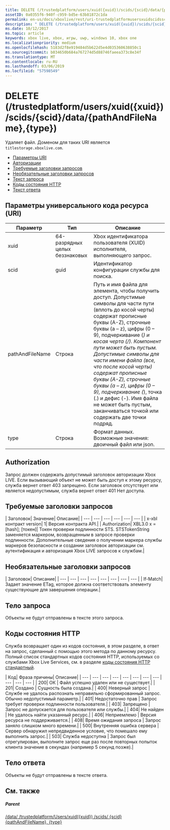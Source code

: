 ```yaml
---
title: DELETE (/trustedplatform/users/xuid({xuid})/scids/{scid}/data/{pathAndFileName},{type})
assetID: 0a0355f6-940f-c959-bd5e-63b81872c1da
permalink: en-us/docs/xboxlive/rest/uri-trustedplatformusersxuidscidssciddatapathandfilenametype-delete.html
description: " DELETE (/trustedplatform/users/xuid({xuid})/scids/{scid}/data/{pathAndFileName},{type})"
ms.date: 10/12/2017
ms.topic: article
keywords: xbox live, xbox, игры, uwp, windows 10, xbox one
ms.localizationpriority: medium
ms.openlocfilehash: 5183d2f8e919484d5b622d5e4d035360638850c1
ms.sourcegitcommit: b034650b684a767274d5d88746faeea373c8e34f
ms.translationtype: MT
ms.contentlocale: ru-RU
ms.lasthandoff: 03/06/2019
ms.locfileid: "57598549"
---
```

# <a name="delete-trustedplatformusersxuidxuidscidssciddatapathandfilenametype"></a>DELETE (/trustedplatform/users/xuid({xuid})/scids/{scid}/data/{pathAndFileName},{type})
Удаляет файл. Доменом для таких URI является `titlestorage.xboxlive.com`.
 
  * [Параметры URI](#ID4EX)
  * [Авторизации](#ID4EEB)
  * [Требуемые заголовки запросов](#ID4ERB)
  * [Необязательные заголовки запросов](#ID4E1C)
  * [Текст запроса](#ID4EWD)
  * [Коды состояния HTTP](#ID4EDE)
  * [Текст ответа](#ID4EUBAC)
 
<a id="ID4EX"></a>

 
## <a name="uri-parameters"></a>Параметры универсального кода ресурса (URI) 
 
| Параметр| Тип| Описание| 
| --- | --- | --- | 
| xuid| 64-разрядных целых беззнаковых| Xbox идентификатора пользователя (XUID) исполнителя, выполняющего запрос.| 
| scid| guid| Идентификатор конфигурации службы для поиска.| 
| pathAndFileName| Строка| Путь и имя файла для элемента, чтобы получить доступ. Допустимые символы для части пути (вплоть до косой черты) содержат прописные буквы (A-Z), строчные буквы (a – z), цифры (0 – 9), подчеркивание (_) и косая черта (/). Компонент пути может быть пустым. Допустимые символы для части имени файла (все, что после косой черты) содержат прописные буквы (A-Z), строчные буквы (a – z), цифры (0 – 9), подчеркивание (_), точка (.) и дефис (-). Имя файла не может быть пустым, заканчиваться точкой или содержать две точки подряд.| 
| type| Строка| Формат данных. Возможные значения: двоичный файл или json.| 
  
<a id="ID4EEB"></a>

 
## <a name="authorization"></a>Authorization 
 
Запрос должен содержать допустимый заголовок авторизации Xbox LIVE. Если вызывающий объект не может быть доступ к этому ресурсу, служба вернет ответ 403 запрещено. Если заголовок отсутствует или является недопустимым, служба вернет ответ 401 Нет доступа. 
  
<a id="ID4ERB"></a>

 
## <a name="required-request-headers"></a>Требуемые заголовки запросов
 
| Заголовок| Значение| Описание| 
| --- | --- | --- | --- | --- | --- | 
| x-xbl контракт version| 1| Версия контракта API.| 
| Authorization| XBL3.0 x = [hash]; [токен]| Токен проверки подлинности STS. STSTokenString заменяется маркером, возвращенным в запросе проверки подлинности. Дополнительные сведения о получении маркера службы маркеров безопасности и создании заголовок авторизации см. аутентификация и авторизация Xbox LIVE запросов к службам.| 
  
<a id="ID4E1C"></a>

 
## <a name="optional-request-headers"></a>Необязательные заголовки запросов
 
| Заголовок| Описание| 
| --- | --- | --- | --- | --- | --- | --- | --- | 
| If-Match| Задает значение ETag, которое должна соответствовать элементу существующие для завершения операции.| 
  
<a id="ID4EWD"></a>

 
## <a name="request-body"></a>Тело запроса 
 
Объекты не будут отправлены в тексте этого запроса.
  
<a id="ID4EDE"></a>

 
## <a name="http-status-codes"></a>Коды состояния HTTP 
 
Служба возвращает один из кодов состояния, в этом разделе, в ответ на запрос, сделанный с помощью этого метода по данному ресурсу. Полный список стандартных кодов состояния HTTP, используемых со службами Xbox Live Services, см. в разделе [коды состояния HTTP стандартный](../../additional/httpstatuscodes.md).
 
| Код| Фраза причины| Описание| 
| --- | --- | --- | --- | --- | --- | --- | --- | --- | --- | --- | 
| 200| ОК | Файл успешно удален или не существует.| 
| 201| Создано | Сущность была создана.| 
| 400| Неверный запрос | Службе не удалось распознать неправильно сформированный запрос. Обычно недопустимый параметр.| 
| 401| Недостаточно прав | Запрос требует проверки подлинности пользователя.| 
| 403| Запрещено | Запрос не допускается для пользователя или службы.| 
| 404| Не найден | Не удалось найти указанный ресурс.| 
| 406| Неприемлемо | Версия ресурса не поддерживается.| 
| 408| Время ожидания запроса | Запрос заняло слишком много времени.| 
| 500| Внутренняя ошибка сервера | Сервер обнаружил непредвиденное условие, что помешало ему выполнить запрос.| 
| 503| Служба недоступна | Запрос был отрегулирован, выполните запрос еще раз после повторных попыток клиента значение в секундах (например 5 секунд позже).| 
  
<a id="ID4EUBAC"></a>

 
## <a name="response-body"></a>Тело ответа 
 
Объекты не будут отправлены в тексте ответа.
  
<a id="ID4EDCAC"></a>

 
## <a name="see-also"></a>См. также
 
<a id="ID4EFCAC"></a>

 
##### <a name="parent"></a>Parent  

[/data/ /trustedplatform/Users/xuid({xuid}) /scids/ {scid} {pathAndFileName}, {type}](uri-trustedplatformusersxuidscidssciddatapathandfilenametype.md)

   